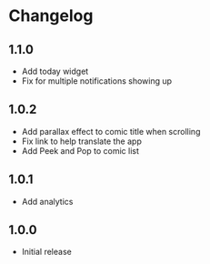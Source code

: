 # Changelog

## 1.1.0
* Add today widget
* Fix for multiple notifications showing up

## 1.0.2
* Add parallax effect to comic title when scrolling
* Fix link to help translate the app
* Add Peek and Pop to comic list

## 1.0.1
* Add analytics

## 1.0.0
* Initial release